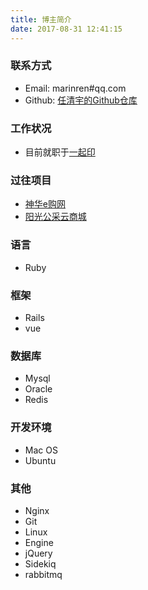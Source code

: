 ```yaml
---
title: 博主简介
date: 2017-08-31 12:41:15
---
```


### 联系方式
- Email: marinren#qq.com
- Github: [任清宇的Github仓库](https://github.com/Kevinqingyu)

### 工作状况
- 目前就职于[一起印](http://www.yiqiyin.com/)

### 过往项目
- [神华e购网](http://www.meie.com.cn/)
- [阳光公采云商城](http://www.govbuy.cn/)


### 语言
- Ruby

### 框架
- Rails
- vue

### 数据库
- Mysql
- Oracle
- Redis

### 开发环境
- Mac OS
- Ubuntu

### 其他
- Nginx
- Git
- Linux
- Engine
- jQuery
- Sidekiq
- rabbitmq

